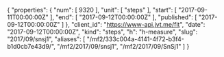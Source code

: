 {
  "properties": {
    "num": [
      9320
    ],
    "unit": [
      "steps"
    ],
    "start": [
      "2017-09-11T00:00:00Z"
    ],
    "end": [
      "2017-09-12T00:00:00Z"
    ],
    "published": [
      "2017-09-12T00:00:00Z"
    ]
  },
  "client_id": "https://www-api.jvt.me/fit",
  "date": "2017-09-12T00:00:00Z",
  "kind": "steps",
  "h": "h-measure",
  "slug": "2017/09/snsj1",
  "aliases": [
    "/mf2/333c004a-4141-4f72-b3f4-b1d0cb7e43d9/",
    "/mf2/2017/09/snsj1",
    "/mf2/2017/09/SnSj1"
  ]
}
